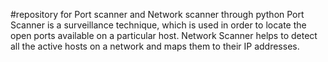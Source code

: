 #repository for Port scanner and Network scanner through python
Port Scanner is a surveillance technique, which is used in order to locate the open ports available on a particular host.
Network Scanner helps to detect all the active hosts on a network and maps them to their IP addresses. 
